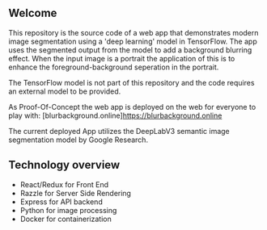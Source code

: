 ## Welcome

This repository is the source code of a web app that demonstrates modern image segmentation using a 'deep learning' model in TensorFlow. The app uses the segmented output from the model to add a background blurring effect. When the input image is a portrait the application of this is to enhance the foreground-background seperation in the portrait.

The TensorFlow model is not part of this repository and the code requires an external model to be provided. 

As Proof-Of-Concept the web app is deployed on the web for everyone to play with: [blurbackground.online]https://blurbackground.online

The current deployed App utilizes the DeepLabV3 semantic image segmentation model by Google Research.

## Technology overview

* React/Redux for Front End
* Razzle for Server Side Rendering
* Express for API backend
* Python for image processing
* Docker for containerization

